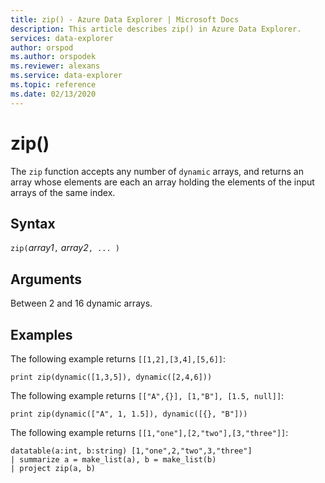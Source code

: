 ```yaml
---
title: zip() - Azure Data Explorer | Microsoft Docs
description: This article describes zip() in Azure Data Explorer.
services: data-explorer
author: orspod
ms.author: orspodek
ms.reviewer: alexans
ms.service: data-explorer
ms.topic: reference
ms.date: 02/13/2020
---
```

# zip()

The `zip` function accepts any number of `dynamic` arrays, and returns an
array whose elements are each an array holding the elements of the input
arrays of the same index.

## Syntax

`zip(`*array1*`,` *array2*`, ... )`

## Arguments

Between 2 and 16 dynamic arrays.

## Examples

The following example returns `[[1,2],[3,4],[5,6]]`:

```apl
print zip(dynamic([1,3,5]), dynamic([2,4,6]))
```

The following example returns `[["A",{}], [1,"B"], [1.5, null]]`:

```apl
print zip(dynamic(["A", 1, 1.5]), dynamic([{}, "B"]))
```

The following example returns `[[1,"one"],[2,"two"],[3,"three"]]`:

```apl
datatable(a:int, b:string) [1,"one",2,"two",3,"three"]
| summarize a = make_list(a), b = make_list(b)
| project zip(a, b)
```